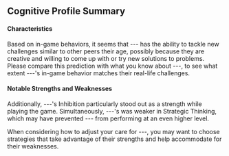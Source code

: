 ## Cognitive Profile Summary

#### Characteristics
Based on in-game behaviors, it seems that --- has the ability to tackle new challenges similar to other peers their age, possibly because they are creative and willing to come up with or try new solutions to problems. Please compare this prediction with what you know about ---, to see what extent ---'s in-game behavior matches their real-life challenges.

#### Notable Strengths and Weaknesses



Additionally, ---'s Inhibition particularly stood out as a strength while playing the game. Simultaneously, ---'s was weaker in Strategic Thinking, which may have prevented --- from performing at an even higher level. 


When considering how to adjust your care for ---, you may want to choose strategies that take advantage of their strengths and help accommodate for their weaknesses.